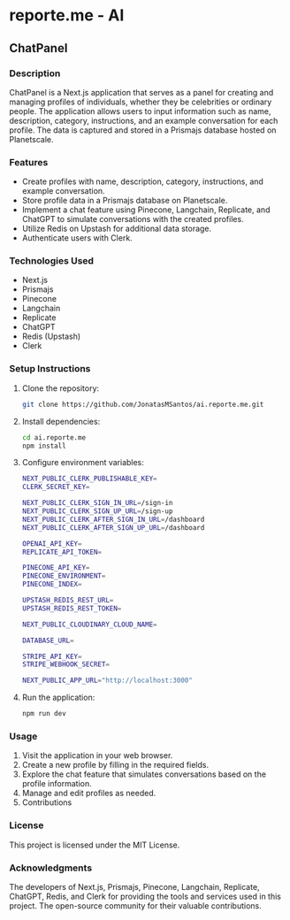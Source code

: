 # reporte.me - AI

## ChatPanel

### Description

ChatPanel is a Next.js application that serves as a panel for creating and managing profiles of individuals, whether they be celebrities or ordinary people. The application allows users to input information such as name, description, category, instructions, and an example conversation for each profile. The data is captured and stored in a Prismajs database hosted on Planetscale.

### Features

- Create profiles with name, description, category, instructions, and example conversation.
- Store profile data in a Prismajs database on Planetscale.
- Implement a chat feature using Pinecone, Langchain, Replicate, and ChatGPT to simulate conversations with the created profiles.
- Utilize Redis on Upstash for additional data storage.
- Authenticate users with Clerk.

### Technologies Used

- Next.js
- Prismajs
- Pinecone
- Langchain
- Replicate
- ChatGPT
- Redis (Upstash)
- Clerk

### Setup Instructions

1. Clone the repository:

   ```bash
   git clone https://github.com/JonatasMSantos/ai.reporte.me.git
   ```
2. Install dependencies:
    ```bash
    cd ai.reporte.me
    npm install
   ```
3. Configure environment variables:
    ```bash
    NEXT_PUBLIC_CLERK_PUBLISHABLE_KEY=
    CLERK_SECRET_KEY=

    NEXT_PUBLIC_CLERK_SIGN_IN_URL=/sign-in
    NEXT_PUBLIC_CLERK_SIGN_UP_URL=/sign-up
    NEXT_PUBLIC_CLERK_AFTER_SIGN_IN_URL=/dashboard
    NEXT_PUBLIC_CLERK_AFTER_SIGN_UP_URL=/dashboard

    OPENAI_API_KEY=
    REPLICATE_API_TOKEN=

    PINECONE_API_KEY=
    PINECONE_ENVIRONMENT=
    PINECONE_INDEX=

    UPSTASH_REDIS_REST_URL=
    UPSTASH_REDIS_REST_TOKEN=

    NEXT_PUBLIC_CLOUDINARY_CLOUD_NAME=

    DATABASE_URL=

    STRIPE_API_KEY=
    STRIPE_WEBHOOK_SECRET=

    NEXT_PUBLIC_APP_URL="http://localhost:3000"
   ```
4. Run the application:
   ```bash
   npm run dev
   ```
### Usage

1. Visit the application in your web browser.
2. Create a new profile by filling in the required fields.
3. Explore the chat feature that simulates conversations based on the profile information.
4. Manage and edit profiles as needed.
5. Contributions

### License
This project is licensed under the MIT License.

### Acknowledgments
The developers of Next.js, Prismajs, Pinecone, Langchain, Replicate, ChatGPT, Redis, and Clerk for providing the tools and services used in this project.
The open-source community for their valuable contributions.